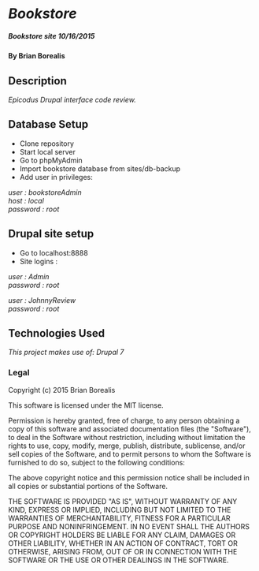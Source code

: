 # _Bookstore_
##### _Bookstore site 10/16/2015_

#### By Brian Borealis

## Description

_Epicodus Drupal interface code review._

## Database Setup

* Clone repository
* Start local server
* Go to phpMyAdmin
* Import bookstore database from sites/db-backup  
* Add user in privileges:

_user : bookstoreAdmin_  
_host : local_  
_password : root_  

## Drupal site setup
* Go to localhost:8888  
* Site logins :

_user : Admin_  
_password : root_  

_user :  JohnnyReview_  
_password :  root_  


## Technologies Used

_This project makes use of:
Drupal 7_


### Legal

Copyright (c) 2015 Brian Borealis

This software is licensed under the MIT license.

Permission is hereby granted, free of charge, to any person obtaining a copy
of this software and associated documentation files (the "Software"), to deal
in the Software without restriction, including without limitation the rights
to use, copy, modify, merge, publish, distribute, sublicense, and/or sell
copies of the Software, and to permit persons to whom the Software is
furnished to do so, subject to the following conditions:

The above copyright notice and this permission notice shall be included in
all copies or substantial portions of the Software.

THE SOFTWARE IS PROVIDED "AS IS", WITHOUT WARRANTY OF ANY KIND, EXPRESS OR
IMPLIED, INCLUDING BUT NOT LIMITED TO THE WARRANTIES OF MERCHANTABILITY,
FITNESS FOR A PARTICULAR PURPOSE AND NONINFRINGEMENT. IN NO EVENT SHALL THE
AUTHORS OR COPYRIGHT HOLDERS BE LIABLE FOR ANY CLAIM, DAMAGES OR OTHER
LIABILITY, WHETHER IN AN ACTION OF CONTRACT, TORT OR OTHERWISE, ARISING FROM,
OUT OF OR IN CONNECTION WITH THE SOFTWARE OR THE USE OR OTHER DEALINGS IN
THE SOFTWARE.
